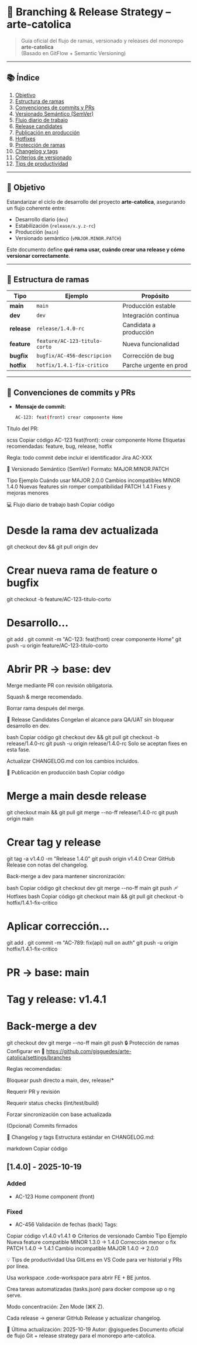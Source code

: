 # 🧩 Branching & Release Strategy – arte-catolica

> Guía oficial del flujo de ramas, versionado y releases del monorepo **arte-catolica**  
> (Basado en GitFlow + Semantic Versioning)

---

## 📚 Índice

1. [Objetivo](#-objetivo)
2. [Estructura de ramas](#-estructura-de-ramas)
3. [Convenciones de commits y PRs](#-convenciones-de-commits-y-prs)
4. [Versionado Semántico (SemVer)](#-versionado-semántico-semver)
5. [Flujo diario de trabajo](#-flujo-diario-de-trabajo)
6. [Release candidates](#-release-candidates)
7. [Publicación en producción](#-publicación-en-producción)
8. [Hotfixes](#-hotfixes)
9. [Protección de ramas](#-protección-de-ramas)
10. [Changelog y tags](#-changelog-y-tags)
11. [Criterios de versionado](#-criterios-de-versionado)
12. [Tips de productividad](#-tips-de-productividad)

---

## 🎯 Objetivo

Estandarizar el ciclo de desarrollo del proyecto **arte-catolica**, asegurando un flujo coherente entre:
- Desarrollo diario (`dev`)
- Estabilización (`release/x.y.z-rc`)
- Producción (`main`)
- Versionado semántico (`vMAJOR.MINOR.PATCH`)

Este documento define **qué rama usar, cuándo crear una release y cómo versionar correctamente**.

---

## 🌿 Estructura de ramas

| Tipo | Ejemplo | Propósito |
|------|----------|-----------|
| **main** | `main` | Producción estable |
| **dev** | `dev` | Integración continua |
| **release** | `release/1.4.0-rc` | Candidata a producción |
| **feature** | `feature/AC-123-titulo-corto` | Nueva funcionalidad |
| **bugfix** | `bugfix/AC-456-descripcion` | Corrección de bug |
| **hotfix** | `hotfix/1.4.1-fix-critico` | Parche urgente en prod |

---

## 🧱 Convenciones de commits y PRs

- **Mensaje de commit:**
  ```bash
  AC-123: feat(front) crear componente Home
Título del PR:

scss
Copiar código
AC-123 feat(front): crear componente Home
Etiquetas recomendadas: feature, bug, release, hotfix

Regla: todo commit debe incluir el identificador Jira AC-XXX

🔢 Versionado Semántico (SemVer)
Formato: MAJOR.MINOR.PATCH

Tipo	Ejemplo	Cuándo usar
MAJOR	2.0.0	Cambios incompatibles
MINOR	1.4.0	Nuevas features sin romper compatibilidad
PATCH	1.4.1	Fixes y mejoras menores

💻 Flujo diario de trabajo
bash
Copiar código
# Desde la rama dev actualizada
git checkout dev && git pull origin dev

# Crear nueva rama de feature o bugfix
git checkout -b feature/AC-123-titulo-corto

# Desarrollo...
git add .
git commit -m "AC-123: feat(front) crear componente Home"
git push -u origin feature/AC-123-titulo-corto

# Abrir PR → base: dev
Merge mediante PR con revisión obligatoria.

Squash & merge recomendado.

Borrar rama después del merge.

🚀 Release Candidates
Congelan el alcance para QA/UAT sin bloquear desarrollo en dev.

bash
Copiar código
git checkout dev && git pull
git checkout -b release/1.4.0-rc
git push -u origin release/1.4.0-rc
Solo se aceptan fixes en esta fase.

Actualizar CHANGELOG.md con los cambios incluidos.

🏁 Publicación en producción
bash
Copiar código
# Merge a main desde release
git checkout main && git pull
git merge --no-ff release/1.4.0-rc
git push origin main

# Crear tag y release
git tag -a v1.4.0 -m "Release 1.4.0"
git push origin v1.4.0
Crear GitHub Release con notas del changelog.

Back-merge a dev para mantener sincronización:

bash
Copiar código
git checkout dev
git merge --no-ff main
git push
🩹 Hotfixes
bash
Copiar código
git checkout main && git pull
git checkout -b hotfix/1.4.1-fix-critico
# Aplicar corrección...
git add .
git commit -m "AC-789: fix(api) null on auth"
git push -u origin hotfix/1.4.1-fix-critico

# PR → base: main
# Tag y release: v1.4.1
# Back-merge a dev
git checkout dev
git merge --no-ff main
git push
🔒 Protección de ramas
Configurar en
🔗 https://github.com/gisguedes/arte-catolica/settings/branches

Reglas recomendadas:

Bloquear push directo a main, dev, release/*

Requerir PR y revisión

Requerir status checks (lint/test/build)

Forzar sincronización con base actualizada

(Opcional) Commits firmados

🧾 Changelog y tags
Estructura estándar en CHANGELOG.md:

markdown
Copiar código
## [1.4.0] - 2025-10-19
### Added
- AC-123 Home component (front)

### Fixed
- AC-456 Validación de fechas (back)
Tags:

Copiar código
v1.4.0
v1.4.1
⚙️ Criterios de versionado
Cambio	Tipo	Ejemplo
Nueva feature compatible	MINOR	1.3.0 → 1.4.0
Corrección menor o fix	PATCH	1.4.0 → 1.4.1
Cambio incompatible	MAJOR	1.4.0 → 2.0.0

💡 Tips de productividad
Usa GitLens en VS Code para ver historial y PRs por línea.

Usa workspace .code-workspace para abrir FE + BE juntos.

Crea tareas automatizadas (tasks.json) para docker compose up o ng serve.

Modo concentración: Zen Mode (⌘K Z).

Cada release → generar GitHub Release y actualizar changelog.

📄 Última actualización: 2025-10-19
Autor: @gisguedes
Documento oficial de flujo Git + release strategy para el monorepo arte-catolica.